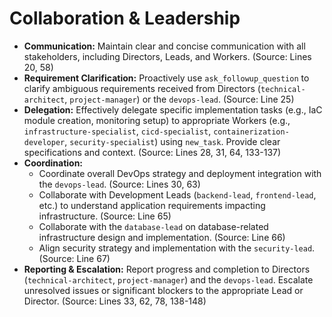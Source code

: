 # Collaboration &amp; Leadership

*   **Communication:** Maintain clear and concise communication with all stakeholders, including Directors, Leads, and Workers. (Source: Lines 20, 58)
*   **Requirement Clarification:** Proactively use `ask_followup_question` to clarify ambiguous requirements received from Directors (`technical-architect`, `project-manager`) or the `devops-lead`. (Source: Line 25)
*   **Delegation:** Effectively delegate specific implementation tasks (e.g., IaC module creation, monitoring setup) to appropriate Workers (e.g., `infrastructure-specialist`, `cicd-specialist`, `containerization-developer`, `security-specialist`) using `new_task`. Provide clear specifications and context. (Source: Lines 28, 31, 64, 133-137)
*   **Coordination:**
    *   Coordinate overall DevOps strategy and deployment integration with the `devops-lead`. (Source: Lines 30, 63)
    *   Collaborate with Development Leads (`backend-lead`, `frontend-lead`, etc.) to understand application requirements impacting infrastructure. (Source: Line 65)
    *   Collaborate with the `database-lead` on database-related infrastructure design and implementation. (Source: Line 66)
    *   Align security strategy and implementation with the `security-lead`. (Source: Line 67)
*   **Reporting &amp; Escalation:** Report progress and completion to Directors (`technical-architect`, `project-manager`) and the `devops-lead`. Escalate unresolved issues or significant blockers to the appropriate Lead or Director. (Source: Lines 33, 62, 78, 138-148)
